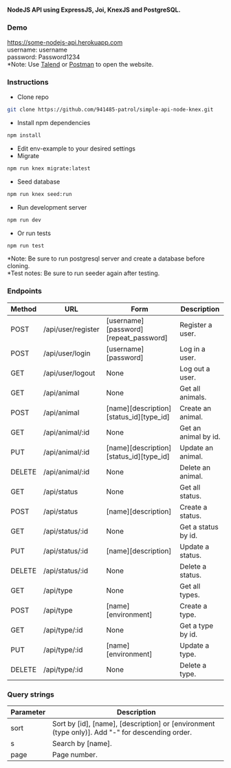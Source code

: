 #### NodeJS API using ExpressJS, Joi, KnexJS and PostgreSQL.
### Demo
https://some-nodejs-api.herokuapp.com \
username: username \
password: Password1234 \
*Note: Use [Talend](https://chrome.google.com/webstore/detail/talend-api-tester-free-ed/aejoelaoggembcahagimdiliamlcdmfm?hl=en) or [Postman](https://www.postman.com/) to open the website.

### Instructions
- Clone repo
```sh
git clone https://github.com/941485-patrol/simple-api-node-knex.git
```
- Install npm dependencies
```sh
npm install
```
- Edit env-example to your desired settings
- Migrate
```sh
npm run knex migrate:latest
```
- Seed database
```sh
npm run knex seed:run
```
- Run development server
```sh
npm run dev
```
- Or run tests
```sh
npm run test
```
*Note: Be sure to run postgresql server and create a database before cloning. \
*Test notes: Be sure to run seeder again after testing.

### Endpoints
|Method|URL|Form|Description|
|------|---|----|-----------|
|POST|/api/user/register|[username][password][repeat_password]|Register a user.
|POST|/api/user/login|[username][password]|Log in a user.
|GET|/api/user/logout|None|Log out a user.
|GET|/api/animal|None|Get all animals.
|POST|/api/animal|[name][description][status_id][type_id]|Create an animal.
|GET|/api/animal/:id|None|Get an animal by id.
|PUT|/api/animal/:id|[name][description][status_id][type_id]|Update an animal.
|DELETE|/api/animal/:id|None|Delete an animal.
|GET|/api/status|None|Get all status.
|POST|/api/status|[name][description]|Create a status.
|GET|/api/status/:id|None|Get a status by id.
|PUT|/api/status/:id|[name][description]|Update a status.
|DELETE|/api/status/:id|None|Delete a status.
|GET|/api/type|None|Get all types.
|POST|/api/type|[name][environment]|Create a type.
|GET|/api/type/:id|None|Get a type by id.
|PUT|/api/type/:id|[name][environment]|Update a type.
|DELETE|/api/type/:id|None|Delete a type.

### Query strings
|Parameter|Description|
|---------|-----------|
|sort|Sort by [id], [name], [description] or [environment (type only)]. Add "-" for descending order.|
|s|Search by [name].|
|page|Page number.|